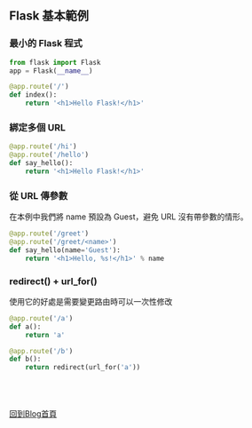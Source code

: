 ## Flask 基本範例

### 最小的 Flask 程式
```python
from flask import Flask
app = Flask(__name__)

@app.route('/')
def index():
	return '<h1>Hello Flask!</h1>'
```

### 綁定多個 URL
```python
@app.route('/hi')
@app.route('/hello')
def say_hello():
	return '<h1>Hello Flask!</h1>'
```

### 從 URL 傳參數
在本例中我們將 name 預設為 Guest，避免 URL 沒有帶參數的情形。
```python
@app.route('/greet')
@app.route('/greet/<name>')
def say_hello(name='Guest'):
	return '<h1>Hello, %s!</h1>' % name
```

### redirect() + url_for() 
使用它的好處是需要變更路由時可以一次性修改
```python
@app.route('/a')
def a():
    return 'a'

@app.route('/b')
def b():
    return redirect(url_for('a'))
```


<br/><br/><br/>
[回到Blog首頁](../index.md)
<br/>
